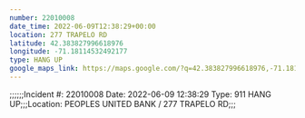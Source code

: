 ```yaml
---
number: 22010008
date_time: 2022-06-09T12:38:29+00:00
location: 277 TRAPELO RD
latitude: 42.383827996618976
longitude: -71.18114532492177
type: HANG UP
google_maps_link: https://maps.google.com/?q=42.383827996618976,-71.18114532492177
---
```


;;;;;;Incident #: 22010008  Date: 2022-06-09 12:38:29   Type: 911 HANG UP;;;Location: PEOPLES UNITED BANK / 277 TRAPELO RD;;;
